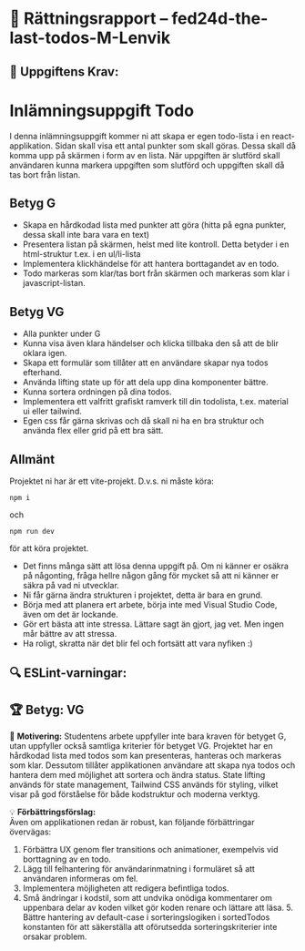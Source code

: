 # 📌 Rättningsrapport – fed24d-the-last-todos-M-Lenvik

## 🎯 Uppgiftens Krav:
# Inlämningsuppgift Todo

I denna inlämningsuppgift kommer ni att skapa er egen todo-lista i en react-applikation.
Sidan skall visa ett antal punkter som skall göras. Dessa skall då komma upp på skärmen i form av en lista. När uppgiften är slutförd skall användaren kunna markera uppgiften som slutförd och uppgiften skall då tas bort från listan.

## Betyg G

- Skapa en hårdkodad lista med punkter att göra (hitta på egna punkter, dessa skall inte bara vara en text)
- Presentera listan på skärmen, helst med lite kontroll. Detta betyder i en html-struktur t.ex. i en ul/li-lista
- Implementera klickhändelse för att hantera borttagandet av en todo.
- Todo markeras som klar/tas bort från skärmen och markeras som klar i javascript-listan.

## Betyg VG

- Alla punkter under G
- Kunna visa även klara händelser och klicka tillbaka den så att de blir oklara igen.
- Skapa ett formulär som tillåter att en användare skapar nya todos efterhand.
- Använda lifting state up för att dela upp dina komponenter bättre.
- Kunna sortera ordningen på dina todos.
- Implementera ett valfritt grafiskt ramverk till din todolista, t.ex. material ui eller tailwind.
- Egen css får gärna skrivas och då skall ni ha en bra struktur och använda flex eller grid på ett bra sätt.

## Allmänt

Projektet ni har är ett vite-projekt. D.v.s. ni måste köra:

```shell
npm i
```

och

```shell
npm run dev 
```

för att köra projektet.

- Det finns många sätt att lösa denna uppgift på. Om ni känner er osäkra på någonting, fråga hellre någon gång för mycket så att ni känner er säkra på vad ni utvecklar.
- Ni får gärna ändra strukturen i projektet, detta är bara en grund.
- Börja med att planera ert arbete, börja inte med Visual Studio Code, även om det är lockande.
- Gör ert bästa att inte stressa. Lättare sagt än gjort, jag vet. Men ingen mår bättre av att stressa.
- Ha roligt, skratta när det blir fel och fortsätt att vara nyfiken :)


## 🔍 ESLint-varningar:


## 🏆 **Betyg: VG**
📌 **Motivering:** Studentens arbete uppfyller inte bara kraven för betyget G, utan uppfyller också samtliga kriterier för betyget VG. Projektet har en hårdkodad lista med todos som kan presenteras, hanteras och markeras som klar. Dessutom tillåter applikationen användare att skapa nya todos och hantera dem med möjlighet att sortera och ändra status. State lifting används för state management, Tailwind CSS används för styling, vilket visar på god förståelse för både kodstruktur och moderna verktyg.

💡 **Förbättringsförslag:**  
Även om applikationen redan är robust, kan följande förbättringar övervägas: 
1. Förbättra UX genom fler transitions och animationer, exempelvis vid borttagning av en todo.
2. Lägg till felhantering för användarinmatning i formuläret så att användaren informeras om fel.
3. Implementera möjligheten att redigera befintliga todos.
4. Små ändringar i kodstil, som att undvika onödiga kommentarer om uppenbara delar av koden vilket gör koden renare och lättare att läsa. 5. Bättre hantering av default-case i sorteringslogiken i sortedTodos konstanten för att säkerställa att oförutsedda sorteringskriterier inte orsakar problem.